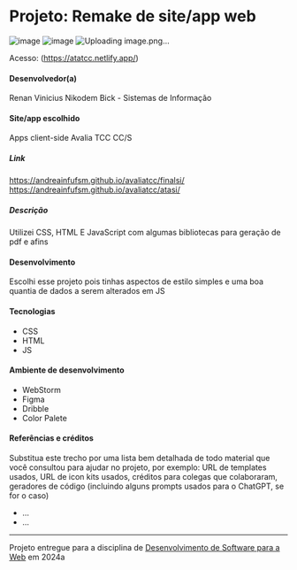 # Projeto: Remake de site/app web

![image](https://github.com/elc1090/project1-2024a-postrenan/assets/76953726/32b81f35-4043-4396-a9d9-204b138647fd)
![image](https://github.com/elc1090/project1-2024a-postrenan/assets/76953726/91e93f81-9662-4ec4-a6a3-d9a8c5b035a3)
![Uploading image.png…]()





Acesso: (https://atatcc.netlify.app/)


#### Desenvolvedor(a)
Renan Vinicius Nikodem Bick - Sistemas de Informação


#### Site/app escolhido
Apps client-side Avalia TCC CC/S

##### Link
https://andreainfufsm.github.io/avaliatcc/finalsi/
https://andreainfufsm.github.io/avaliatcc/atasi/

##### Descrição
Utilizei CSS, HTML E JavaScript com algumas bibliotecas para geração de pdf e afins

#### Desenvolvimento
Escolhi esse projeto pois tinhas aspectos de estilo simples e uma boa quantia de dados a serem alterados em JS

#### Tecnologias

- CSS
- HTML
- JS

#### Ambiente de desenvolvimento

- WebStorm
- Figma
- Dribble
- Color Palete

#### Referências e créditos

Substitua este trecho por uma lista bem detalhada de todo material que você consultou para ajudar no projeto, por exemplo:  URL de templates usados, URL de icon kits usados, créditos para colegas que colaboraram, geradores de código (incluindo alguns prompts usados para o ChatGPT, se for o caso)
- ...
- ...


---
Projeto entregue para a disciplina de [Desenvolvimento de Software para a Web](http://github.com/andreainfufsm/elc1090-2024a) em 2024a
